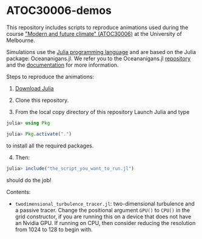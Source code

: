 # ATOC30006-demos

This repository includes scripts to reproduce animations used during the course ["Modern and future climate" (ATOC30006)](https://handbook.unimelb.edu.au/2024/subjects/atoc30006/print) at the University of Melbourne.

Simulations use the [Julia programming language](https://julialang.org) and  are based on the Julia package: Oceananigans.jl. We refer you to the Oceananigans.jl [repository](https://github.com/CliMA/Oceananigans.jl) and the [documentation](https://clima.github.io/OceananigansDocumentation/stable/) for more information.

Steps to reproduce the animations:

1. [Download Julia](https://julialang.org/downloads/)

2. Clone this repository.

3. From the local copy directory of this repository Launch Julia and type

```julia
julia> using Pkg

julia> Pkg.activate(".")
```

to install all the required packages.

4. Then:

```julia
julia> include("the_script_you_want_to_run.jl")
```

should do the job!

Contents:

* `twodimensional_turbulence_tracer.jl`: two-dimensional turbulence and a passive tracer. Change the positional argument `GPU()` to `CPU()` in the grid constructor, if you are running this on a device that does not have an Nvidia GPU. If running on CPU, then consider reducing the resolution from 1024 to 128 to begin with.
